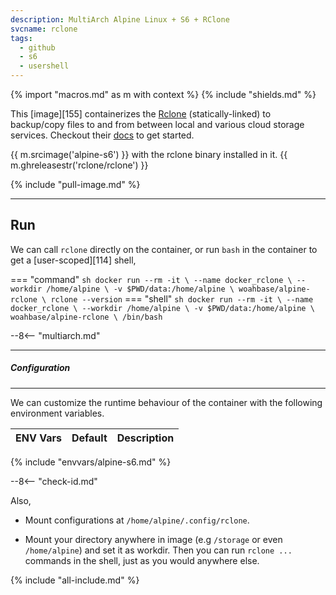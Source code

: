 ```yaml
---
description: MultiArch Alpine Linux + S6 + RClone
svcname: rclone
tags:
  - github
  - s6
  - usershell
---
```


{% import "macros.md" as m with context %}
{% include "shields.md" %}

This [image][155] containerizes the [Rclone][1] (statically-linked)
to backup/copy files to and from between local and various cloud
storage services. Checkout their [docs][2] to get started.

{{ m.srcimage('alpine-s6') }} with the rclone binary installed
in it. {{ m.ghreleasestr('rclone/rclone') }}

{% include "pull-image.md" %}

---
Run
---

We can call `rclone` directly on the container, or run `bash` in
the container to get a [user-scoped][114] shell,

=== "command"
    ``` sh
    docker run --rm -it \
      --name docker_rclone \
      --workdir /home/alpine \
      -v $PWD/data:/home/alpine \
    woahbase/alpine-rclone \
      rclone --version
    ```
=== "shell"
    ``` sh
    docker run --rm -it \
      --name docker_rclone \
      --workdir /home/alpine \
      -v $PWD/data:/home/alpine \
    woahbase/alpine-rclone \
      /bin/bash
    ```

--8<-- "multiarch.md"

---
##### Configuration
---

We can customize the runtime behaviour of the container with the
following environment variables.

| ENV Vars                 | Default      | Description
| :---                     | :---         | :---
{% include "envvars/alpine-s6.md" %}

--8<-- "check-id.md"

Also,

* Mount configurations at `/home/alpine/.config/rclone`.

* Mount your directory anywhere in image (e.g `/storage` or even
  `/home/alpine`) and set it as workdir.  Then you can run `rclone
  ...` commands in the shell, just as you would anywhere else.

[1]: https://rclone.org/
[2]: https://rclone.org/docs/
[3]: https://github.com/rclone/rclone

{% include "all-include.md" %}
